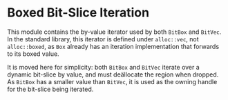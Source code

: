 # Boxed Bit-Slice Iteration

This module contains the by-value iterator used by both `BitBox` and `BitVec`.
In the standard library, this iterator is defined under `alloc::vec`, not
`alloc::boxed`, as `Box` already has an iteration implementation that forwards
to its boxed value.

It is moved here for simplicity: both `BitBox` and `BitVec` iterate over a
dynamic bit-slice by value, and must deällocate the region when dropped. As
`BitBox` has a smaller value than `BitVec`, it is used as the owning handle for
the bit-slice being iterated.
